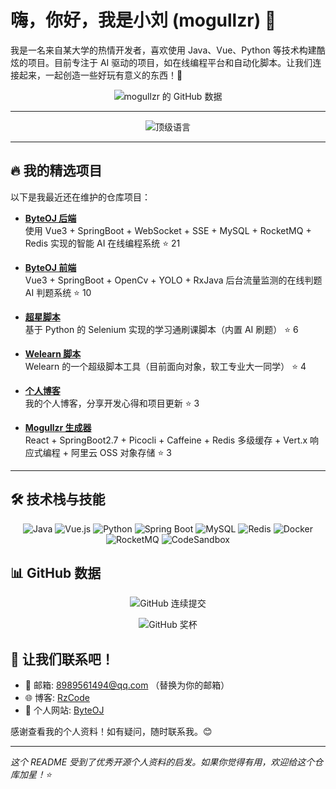# 嗨，你好，我是小刘 (mogullzr) 👋

我是一名来自某大学的热情开发者，喜欢使用 Java、Vue、Python 等技术构建酷炫的项目。目前专注于 AI 驱动的项目，如在线编程平台和自动化脚本。让我们连接起来，一起创造一些好玩有意义的东西！🚀

<p align="center">
  <img src="https://github-readme-stats.vercel.app/api?username=mogullzr&show_icons=true&theme=dark&hide_border=true&bg_color=0d1117&title_color=ffffff&text_color=9ea5b3&hide=stars,commits,prs,issues&width=100%" alt="mogullzr 的 GitHub 数据" />
</p>

---

<p align="center">
  <img src="https://github-readme-stats.vercel.app/api/top-langs/?username=mogullzr&layout=compact&theme=dark&hide_border=true&bg_color=0d1117&title_color=ffffff&text_color=9ea5b3&width=100%" alt="顶级语言" />
</p>

---

## 🔥 我的精选项目

以下是我最近还在维护的仓库项目：

- **[ByteOJ 后端](https://github.com/mogullzr/byteoj_backend)**  
  使用 Vue3 + SpringBoot + WebSocket + SSE + MySQL + RocketMQ + Redis 实现的智能 AI 在线编程系统 ⭐ 21

- **[ByteOJ 前端](https://github.com/mogullzr/byteoj_fronted)**  
  Vue3 + SpringBoot + OpenCv + YOLO + RxJava 后台流量监测的在线判题 AI 判题系统 ⭐ 10

- **[超星脚本](https://github.com/mogullzr/chaoxingScript)**  
  基于 Python 的 Selenium 实现的学习通刷课脚本（内置 AI 刷题） ⭐ 6

- **[Welearn 脚本](https://github.com/mogullzr/Welearn_Script)**  
  Welearn 的一个超级脚本工具（目前面向对象，软工专业大一同学） ⭐ 4

- **[个人博客](https://github.com/mogullzr/mogullzr.github.io)**  
  我的个人博客，分享开发心得和项目更新 ⭐ 3

- **[Mogullzr 生成器](https://github.com/mogullzr/mogullzr-generater)**  
  React + SpringBoot2.7 + Picocli + Caffeine + Redis 多级缓存 + Vert.x 响应式编程 + 阿里云 OSS 对象存储 ⭐ 3

---

## 🛠️ 技术栈与技能

<div align="center">

![Java](https://img.shields.io/badge/-Java-EA2329?style=flat-square&logo=java&logoColor=white)
![Vue.js](https://img.shields.io/badge/-Vue.js-4FC08D?style=flat-square&logo=vue.js&logoColor=white)
![Python](https://img.shields.io/badge/-Python-3776AB?style=flat-square&logo=python&logoColor=white)
![Spring Boot](https://img.shields.io/badge/-Spring%20Boot-6DB33F?style=flat-square&logo=spring&logoColor=white)
![MySQL](https://img.shields.io/badge/-MySQL-4479A1?style=flat-square&logo=mysql&logoColor=white)
![Redis](https://img.shields.io/badge/-Redis-CC0000?style=flat-square&logo=redis&logoColor=white)
![Docker](https://img.shields.io/badge/-Docker-2496ED?style=flat-square&logo=docker&logoColor=white)
![RocketMQ](https://img.shields.io/badge/-RocketMQ-000000?style=flat-square&logo=apache-rocketmq&logoColor=white)
![CodeSandbox](https://img.shields.io/badge/-CodeSandbox-000000?style=flat-square&logo=codesandbox&logoColor=white)

</div>

## 📊 GitHub 数据

<p align="center">
  <img src="https://github-readme-streak-stats.herokuapp.com/?user=mogullzr&theme=dark&hide_border=true&background=0d1117&stroke=ffffff&ring=ffffff&fire=ffffff&currStreakLabel=ffffff" alt="GitHub 连续提交" />
</p>

<p align="center">
  <img src="https://github-profile-trophy.vercel.app/?username=mogullzr&theme=radical&no-frame=true&no-bg=true&margin-w=4" alt="GitHub 奖杯" />
</p>

## 💬 让我们联系吧！

- 📧 邮箱: [8989561494@qq.com](mailto:mogullzr@example.com) （替换为你的邮箱）
- 🌐 博客: [RzCode](https://rzcode.top)
- 📱 个人网站: [ByteOJ](https://www.byteoj.com)

感谢查看我的个人资料！如有疑问，随时联系我。😊

---

*这个 README 受到了优秀开源个人资料的启发。如果你觉得有用，欢迎给这个仓库加星！⭐*
